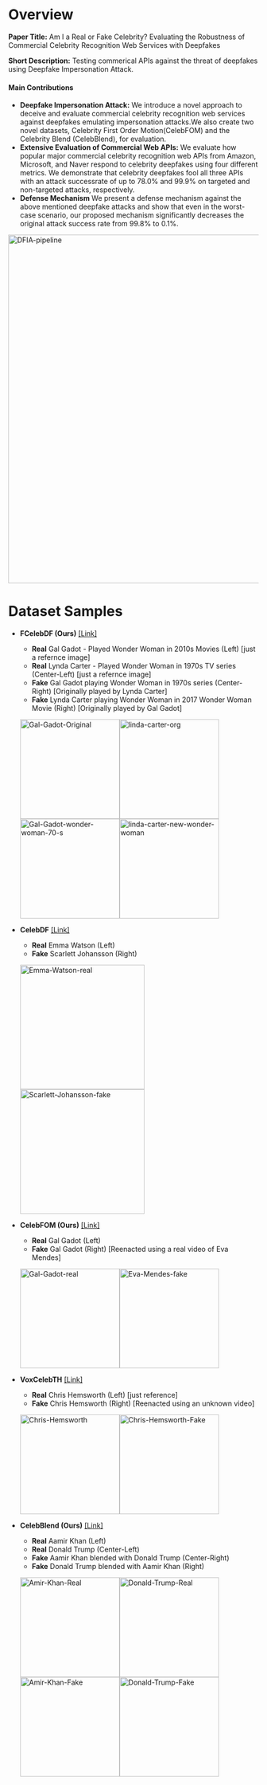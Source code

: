 # Overview
__Paper Title:__ Am I a Real or Fake Celebrity? Evaluating the Robustness of Commercial Celebrity Recognition Web Services with Deepfakes

__Short Description:__ Testing commerical APIs against the threat of deepfakes using Deepfake Impersonation Attack.

#### Main Contributions
* __Deepfake Impersonation Attack:__ We introduce a novel approach to deceive and evaluate commercial celebrity recognition web services against deepfakes emulating impersonation attacks.We also create two novel datasets, Celebrity First Order Motion(CelebFOM) and the Celebrity Blend (CelebBlend), for evaluation.
* __Extensive Evaluation of Commercial Web APIs:__ We evaluate how popular major commercial celebrity recognition web APIs from Amazon, Microsoft, and Naver respond to celebrity deepfakes using four different metrics. We demonstrate that celebrity deepfakes fool all three APIs with an attack successrate of up to 78.0% and 99.9% on targeted and non-targeted attacks, respectively.
* __Defense Mechanism__ 
We present a defense mechanism against the above mentioned deepfake attacks and show that even in the worst-case scenario, our proposed mechanism significantly decreases the original attack success rate from 99.8% to 0.1%.

<img src="https://i.ibb.co/56wKNVq/DFIA-pipeline.png" alt="DFIA-pipeline" border="0" width="700">

# Dataset Samples

* __FCelebDF (Ours)__ [[Link]](/samples/FCelebDF.txt) 
  * __Real__ Gal Gadot - Played Wonder Woman in 2010s Movies (Left) [just a refernce image]
  * __Real__ Lynda Carter - Played Wonder Woman in 1970s TV series (Center-Left) [just a refernce image]
  * __Fake__ Gal Gadot playing Wonder Woman in 1970s series (Center-Right) [Originally played by Lynda Carter]
  * __Fake__ Lynda Carter playing Wonder Woman in 2017 Wonder Woman Movie (Right) [Originally played by Gal Gadot]
  
 
  <img src="https://i.ibb.co/DKLXhWc/Gal-Gadot-Original.png" alt="Gal-Gadot-Original" border="0" width="200" height="200"><img src="https://i.ibb.co/D4QrQgK/linda-carter-org.png" alt="linda-carter-org" border="0" width="200" height="200"><img src="https://i.ibb.co/gzCcjvQ/Gal-Gadot-wonder-woman-70-s.png" alt="Gal-Gadot-wonder-woman-70-s" border="0" width="200" height="200"><img src="https://i.ibb.co/McSmhzL/linda-carter-new-wonder-woman.png" alt="linda-carter-new-wonder-woman" border="0" width="200" height="200">
  

* __CelebDF__ [[Link]](http://www.cs.albany.edu/~lsw/celeb-deepfakeforensics.html) 
  * __Real__ Emma Watson (Left)
  * __Fake__ Scarlett Johansson (Right) 
  
  <img src="https://i.ibb.co/ngQcXCr/Emma-Watson-real.png" alt="Emma-Watson-real" border="0" width="250"><img src="https://i.ibb.co/j4zz0Fh/Scarlett-Johansson-fake.png" alt="Scarlett-Johansson-fake" border="0" width="250">

* __CelebFOM (Ours)__ [[Link]]() 
  * __Real__ Gal Gadot (Left)
  * __Fake__ Gal Gadot (Right) [Reenacted using a real video of Eva Mendes]
  
  <img src="https://i.ibb.co/5K6kSRj/Gal-Gadot-real.png" alt="Gal-Gadot-real" border="0" width="200" height="200"><img src="https://i.ibb.co/dWPNG8W/Eva-Mendes-fake.png" alt="Eva-Mendes-fake" border="0" width="200" height="200">

* __VoxCelebTH__ [[Link]](https://drive.google.com/drive/folders/1PeGG6zO3ZjrHk2GAXItB8khwMhPPyDHe) 
  * __Real__ Chris Hemsworth (Left) [just reference]
  * __Fake__ Chris Hemsworth (Right) [Reenacted using an unknown video]
  
  <img src="https://i.ibb.co/6tXkzpM/Chris-Hemsworth.jpg" alt="Chris-Hemsworth" border="0" width="200" height="200"><img src="https://i.ibb.co/L9dwGj6/0004325.jpg" alt="Chris-Hemsworth-Fake" border="0" width="200"  height="200"> 

* __CelebBlend (Ours)__ [[Link]]() 
  * __Real__ Aamir Khan (Left)
  * __Real__ Donald Trump (Center-Left)
  * __Fake__ Aamir Khan blended with Donald Trump (Center-Right)
  * __Fake__ Donald Trump blended with Aamir Khan (Right)
  
  <img src="https://i.ibb.co/7QhvB2G/Amir-Khan-Real-3.jpg" alt="Amir-Khan-Real" border="0" width="200" height="200"><img src="https://i.ibb.co/LdnX7Yx/Donald-Trump-Real.jpg" alt="Donald-Trump-Real" border="0" width="200" height="200"><img src="https://i.ibb.co/VMR9sht/Amir-Khan-Fake.jpg" alt="Amir-Khan-Fake" border="0" width="200" height="200"><img src="https://i.ibb.co/z2WbhZQ/Donald-Trump-Fake.jpg" alt="Donald-Trump-Fake" border="0" width="200" height="200">


